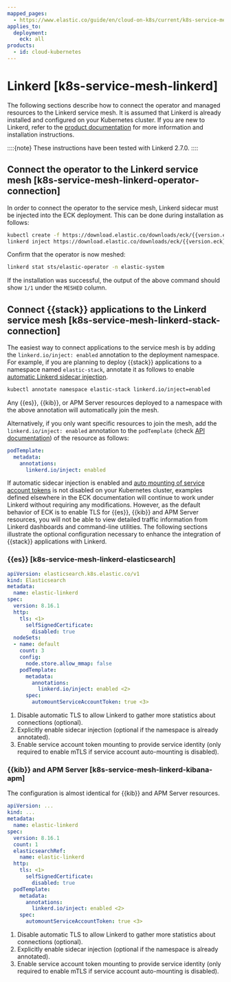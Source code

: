 ```yaml
---
mapped_pages:
  - https://www.elastic.co/guide/en/cloud-on-k8s/current/k8s-service-mesh-linkerd.html
applies_to:
  deployment:
    eck: all
products:
  - id: cloud-kubernetes
---
```


# Linkerd [k8s-service-mesh-linkerd]

The following sections describe how to connect the operator and managed resources to the Linkerd service mesh. It is assumed that Linkerd is already installed and configured on your Kubernetes cluster. If you are new to Linkerd, refer to the [product documentation](https://linkerd.io) for more information and installation instructions.

::::{note}
These instructions have been tested with Linkerd 2.7.0.
::::


## Connect the operator to the Linkerd service mesh [k8s-service-mesh-linkerd-operator-connection]

In order to connect the operator to the service mesh, Linkerd sidecar must be injected into the ECK deployment. This can be done during installation as follows:

```sh subs=true
kubectl create -f https://download.elastic.co/downloads/eck/{{version.eck}}/crds.yaml
linkerd inject https://download.elastic.co/downloads/eck/{{version.eck}}/operator.yaml | kubectl apply -f -
```

Confirm that the operator is now meshed:

```sh
linkerd stat sts/elastic-operator -n elastic-system
```

If the installation was successful, the output of the above command should show `1/1` under the `MESHED` column.


## Connect {{stack}} applications to the Linkerd service mesh [k8s-service-mesh-linkerd-stack-connection]

The easiest way to connect applications to the service mesh is by adding the `linkerd.io/inject: enabled` annotation to the deployment namespace. For example, if you are planning to deploy {{stack}} applications to a namespace named `elastic-stack`, annotate it as follows to enable [automatic Linkerd sidecar injection](https://linkerd.io/2/features/proxy-injection/).

```sh
kubectl annotate namespace elastic-stack linkerd.io/inject=enabled
```

Any {{es}}, {{kib}}, or APM Server resources deployed to a namespace with the above annotation will automatically join the mesh.

Alternatively, if you only want specific resources to join the mesh, add the `linkerd.io/inject: enabled` annotation to the `podTemplate` (check [API documentation](cloud-on-k8s://reference/api-docs.md)) of the resource as follows:

```yaml
podTemplate:
  metadata:
    annotations:
      linkerd.io/inject: enabled
```

If automatic sidecar injection is enabled and [auto mounting of service account tokens](https://kubernetes.io/docs/tasks/configure-pod-container/configure-service-account/#use-the-default-service-account-to-access-the-api-server) is not disabled on your Kubernetes cluster, examples defined elsewhere in the ECK documentation will continue to work under Linkerd without requiring any modifications. However, as the default behavior of ECK is to enable TLS for {{es}}, {{kib}} and APM Server resources, you will not be able to view detailed traffic information from Linkerd dashboards and command-line utilities. The following sections illustrate the optional configuration necessary to enhance the integration of {{stack}} applications with Linkerd.

### {{es}} [k8s-service-mesh-linkerd-elasticsearch]

```yaml
apiVersion: elasticsearch.k8s.elastic.co/v1
kind: Elasticsearch
metadata:
  name: elastic-linkerd
spec:
  version: 8.16.1
  http:
    tls: <1>
      selfSignedCertificate:
        disabled: true
  nodeSets:
  - name: default
    count: 3
    config:
      node.store.allow_mmap: false
    podTemplate:
      metadata:
        annotations:
          linkerd.io/inject: enabled <2>
      spec:
        automountServiceAccountToken: true <3>
```

1. Disable automatic TLS to allow Linkerd to gather more statistics about connections (optional).
2. Explicitly enable sidecar injection (optional if the namespace is already annotated).
3. Enable service account token mounting to provide service identity (only required to enable mTLS if service account auto-mounting is disabled).



### {{kib}} and APM Server [k8s-service-mesh-linkerd-kibana-apm]

The configuration is almost identical for {{kib}} and APM Server resources.

```yaml
apiVersion: ...
kind: ...
metadata:
  name: elastic-linkerd
spec:
  version: 8.16.1
  count: 1
  elasticsearchRef:
    name: elastic-linkerd
  http:
    tls: <1>
      selfSignedCertificate:
        disabled: true
  podTemplate:
    metadata:
      annotations:
        linkerd.io/inject: enabled <2>
    spec:
      automountServiceAccountToken: true <3>
```

1. Disable automatic TLS to allow Linkerd to gather more statistics about connections (optional).
2. Explicitly enable sidecar injection (optional if the namespace is already annotated).
3. Enable service account token mounting to provide service identity (only required to enable mTLS if service account auto-mounting is disabled).




